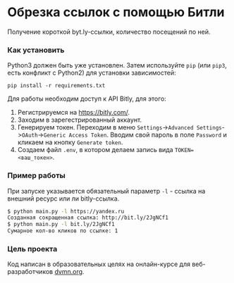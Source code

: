 # Обрезка ссылок с помощью Битли

Получение короткой byt.ly-ссылки, количество посещений по ней.


### Как установить

Python3 должен быть уже установлен. 
Затем используйте `pip` (или `pip3`, есть конфликт с Python2) для установки зависимостей:
```
pip install -r requirements.txt
```
Для работы необходим доступ к API Bitly, для этого:
1. Регистрируемся на https://bitly.com/.
2. Заходим в зарегестрированный аккаунт.
3. Генерируем токен. 
Переходим в меню `Settings`->`Advanced Settings`->`OAuth`->`Generic Access Token`. Вводим свой пароль в поле `Password` и кликаем на кнопку `Generate token`.
4. Создаем файл `.env`, в котором делаем запись вида `TOKEN=<ваш_токен>`.


### Пример работы

При запуске указывается обязательный параметр `-l` - ссылка на внешний ресурс или ли bitly-ссылка.

```bash
$ python main.py -l https://yandex.ru
Созданная сокращенная ссылка: http://bit.ly/2JgNCf1
$ python main.py -l bit.ly/2JgNCf1
Сумарное кол-во кликов по ссылке: 1
```

### Цель проекта

Код написан в образовательных целях на онлайн-курсе для веб-разработчиков [dvmn.org](https://dvmn.org/).
